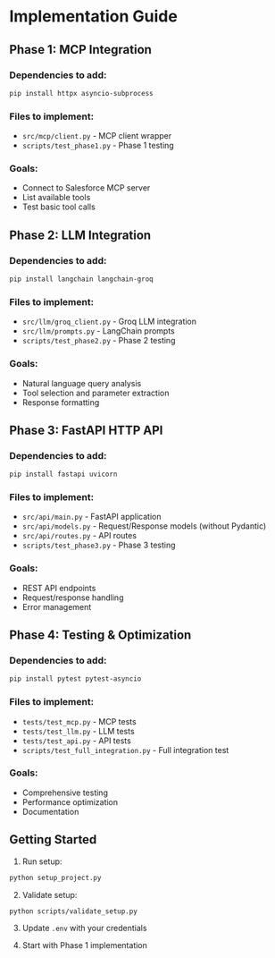 # Implementation Guide

## Phase 1: MCP Integration

### Dependencies to add:
```bash
pip install httpx asyncio-subprocess
```

### Files to implement:
- `src/mcp/client.py` - MCP client wrapper
- `scripts/test_phase1.py` - Phase 1 testing

### Goals:
- Connect to Salesforce MCP server
- List available tools
- Test basic tool calls

## Phase 2: LLM Integration

### Dependencies to add:
```bash
pip install langchain langchain-groq
```

### Files to implement:
- `src/llm/groq_client.py` - Groq LLM integration
- `src/llm/prompts.py` - LangChain prompts
- `scripts/test_phase2.py` - Phase 2 testing

### Goals:
- Natural language query analysis
- Tool selection and parameter extraction
- Response formatting

## Phase 3: FastAPI HTTP API

### Dependencies to add:
```bash
pip install fastapi uvicorn
```

### Files to implement:
- `src/api/main.py` - FastAPI application
- `src/api/models.py` - Request/Response models (without Pydantic)
- `src/api/routes.py` - API routes
- `scripts/test_phase3.py` - Phase 3 testing

### Goals:
- REST API endpoints
- Request/response handling
- Error management

## Phase 4: Testing & Optimization

### Dependencies to add:
```bash
pip install pytest pytest-asyncio
```

### Files to implement:
- `tests/test_mcp.py` - MCP tests
- `tests/test_llm.py` - LLM tests  
- `tests/test_api.py` - API tests
- `scripts/test_full_integration.py` - Full integration test

### Goals:
- Comprehensive testing
- Performance optimization
- Documentation

## Getting Started

1. Run setup:
```bash
python setup_project.py
```

2. Validate setup:
```bash
python scripts/validate_setup.py
```

3. Update `.env` with your credentials

4. Start with Phase 1 implementation 